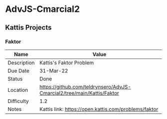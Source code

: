 # AdvJS-Cmarcial2

## Kattis Projects

### Faktor

| Name | Value |
| --- | --- |
| Description | Kattis's Faktor Problem |
| Due Date | 31-Mar-22 |
| Status | Done |
| Location | https://github.com/teldrynsero/AdvJS-Cmarcial2/tree/main/Kattis/Faktor |
| Difficulty | 1.2 |
| Notes | Kattis link: https://open.kattis.com/problems/faktor |